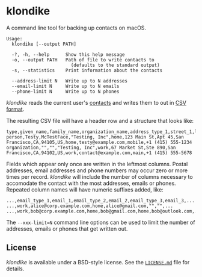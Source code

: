 # klondike

A command line tool for backing up contacts on macOS.

    Usage:
      klondike [--output PATH]

      -?, -h, --help      Show this help message
      -o, --output PATH   Path of file to write contacts to
                            (defaults to the standard output)
      -s, --statistics    Print information about the contacts

      --address-limit N   Write up to N addresses
      --email-limit N     Write up to N emails
      --phone-limit N     Write up to N phones

_klondike_ reads the current user's [contacts](https://developer.apple.com/documentation/contacts?language=objc)
and writes them to out in [CSV format](https://www.ietf.org/rfc/rfc4180.txt).

The resulting CSV file will have a header row and a structure that looks like:

    type,given_name,family_name,organization_name,address_type_1,street_1,location_1,city_1,state_1,postal_code_1,country_code_1,email_type_1,email_1,phone_type_1,phone_1
    person,Testy,McTestFace,"Testing, Inc",home,123 Main St,Apt 45,San Francisco,CA,94105,US,home,testy@example.com,mobile,+1 (415) 555-1234
    organization,"","","Testing, Inc",work,67 Market St,Ste 890,San Francisco,CA,94102,US,work,contact@example.com,main,+1 (415) 555-5678

Fields which appear only once are written in the leftmost columns.  Postal
addresses, email addresses and phone numbers may occur zero or more times per
record.  _klondike_ will include the number of columns necessary to accomodate 
the contact with the most addresses, emails or phones.  Repeated column names
will have numeric suffixes added, like:

    ...,email_type_1,email_1,email_type_2,email_2,email_type_3,email_3,...
    ...,work,alice@corp.example.com,home,alice@gmail.com,"","",...
    ...,work,bob@corp.example.com,home,bob@gmail.com,home,bob@outlook.com,...

The `--xxx-limit=N` command line options can be used to limit the number of
addresses, emails or phones that get written out.


## License

_klondike_ is available under a BSD-style license.  See the 
[`LICENSE.md`](https://github.com/donmccaughey/klondike/blob/main/LICENSE.md)
file for details.
